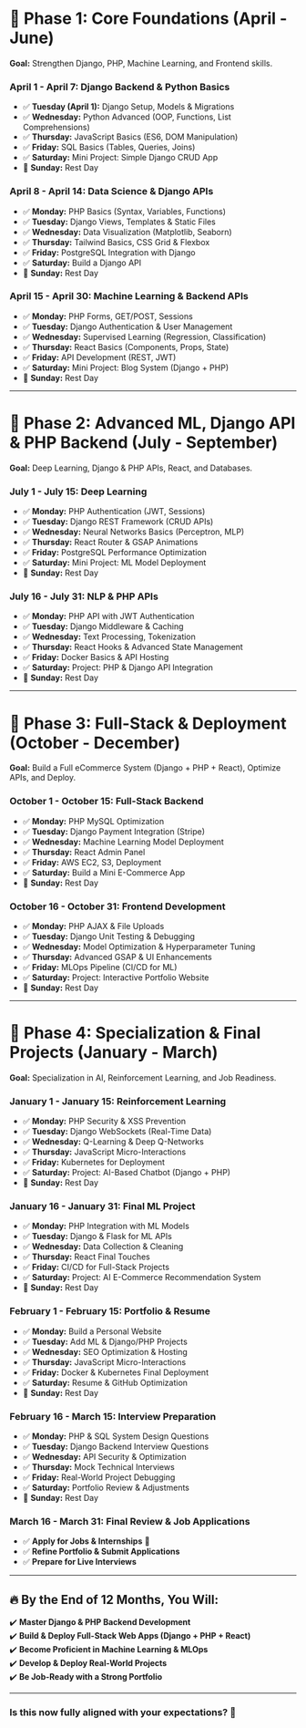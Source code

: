 
# **📌 Phase 1: Core Foundations (April - June)**  
**Goal:** Strengthen Django, PHP, Machine Learning, and Frontend skills.

### **April 1 - April 7: Django Backend & Python Basics**
- ✅ **Tuesday (April 1):** Django Setup, Models & Migrations  
- ✅ **Wednesday:** Python Advanced (OOP, Functions, List Comprehensions)  
- ✅ **Thursday:** JavaScript Basics (ES6, DOM Manipulation)  
- ✅ **Friday:** SQL Basics (Tables, Queries, Joins)  
- ✅ **Saturday:** Mini Project: Simple Django CRUD App  
- 🚀 **Sunday:** Rest Day  

### **April 8 - April 14: Data Science & Django APIs**
- ✅ **Monday:** PHP Basics (Syntax, Variables, Functions)  
- ✅ **Tuesday:** Django Views, Templates & Static Files  
- ✅ **Wednesday:** Data Visualization (Matplotlib, Seaborn)  
- ✅ **Thursday:** Tailwind Basics, CSS Grid & Flexbox  
- ✅ **Friday:**  PostgreSQL Integration with Django  
- ✅ **Saturday:** Build a Django API  
- 🚀 **Sunday:** Rest Day  

### **April 15 - April 30: Machine Learning & Backend APIs**
- ✅ **Monday:** PHP Forms, GET/POST, Sessions  
- ✅ **Tuesday:** Django Authentication & User Management  
- ✅ **Wednesday:** Supervised Learning (Regression, Classification)  
- ✅ **Thursday:** React Basics (Components, Props, State)  
- ✅ **Friday:** API Development (REST, JWT)  
- ✅ **Saturday:** Mini Project: Blog System (Django + PHP)  
- 🚀 **Sunday:** Rest Day  

---

# **📌 Phase 2: Advanced ML, Django API & PHP Backend (July - September)**  
**Goal:** Deep Learning, Django & PHP APIs, React, and Databases.

### **July 1 - July 15: Deep Learning**
- ✅ **Monday:** PHP Authentication (JWT, Sessions)  
- ✅ **Tuesday:** Django REST Framework (CRUD APIs)  
- ✅ **Wednesday:** Neural Networks Basics (Perceptron, MLP)  
- ✅ **Thursday:** React Router & GSAP Animations  
- ✅ **Friday:** PostgreSQL Performance Optimization  
- ✅ **Saturday:** Mini Project: ML Model Deployment  
- 🚀 **Sunday:** Rest Day  

### **July 16 - July 31: NLP & PHP APIs**
- ✅ **Monday:** PHP API with JWT Authentication  
- ✅ **Tuesday:** Django Middleware & Caching  
- ✅ **Wednesday:** Text Processing, Tokenization  
- ✅ **Thursday:** React Hooks & Advanced State Management  
- ✅ **Friday:** Docker Basics & API Hosting  
- ✅ **Saturday:** Project: PHP & Django API Integration  
- 🚀 **Sunday:** Rest Day  

---

# **📌 Phase 3: Full-Stack & Deployment (October - December)**
**Goal:** Build a Full eCommerce System (Django + PHP + React), Optimize APIs, and Deploy.

### **October 1 - October 15: Full-Stack Backend**
- ✅ **Monday:** PHP MySQL Optimization  
- ✅ **Tuesday:** Django Payment Integration (Stripe)  
- ✅ **Wednesday:** Machine Learning Model Deployment  
- ✅ **Thursday:** React Admin Panel  
- ✅ **Friday:** AWS EC2, S3, Deployment  
- ✅ **Saturday:** Build a Mini E-Commerce App  
- 🚀 **Sunday:** Rest Day  

### **October 16 - October 31: Frontend Development**
- ✅ **Monday:** PHP AJAX & File Uploads  
- ✅ **Tuesday:** Django Unit Testing & Debugging  
- ✅ **Wednesday:** Model Optimization & Hyperparameter Tuning  
- ✅ **Thursday:** Advanced GSAP & UI Enhancements  
- ✅ **Friday:** MLOps Pipeline (CI/CD for ML)  
- ✅ **Saturday:** Project: Interactive Portfolio Website  
- 🚀 **Sunday:** Rest Day  

---

# **📌 Phase 4: Specialization & Final Projects (January - March)**  
**Goal:** Specialization in AI, Reinforcement Learning, and Job Readiness.

### **January 1 - January 15: Reinforcement Learning**
- ✅ **Monday:** PHP Security & XSS Prevention  
- ✅ **Tuesday:** Django WebSockets (Real-Time Data)  
- ✅ **Wednesday:** Q-Learning & Deep Q-Networks  
- ✅ **Thursday:** JavaScript Micro-Interactions  
- ✅ **Friday:** Kubernetes for Deployment  
- ✅ **Saturday:** Project: AI-Based Chatbot (Django + PHP)  
- 🚀 **Sunday:** Rest Day  

### **January 16 - January 31: Final ML Project**
- ✅ **Monday:** PHP Integration with ML Models  
- ✅ **Tuesday:** Django & Flask for ML APIs  
- ✅ **Wednesday:** Data Collection & Cleaning  
- ✅ **Thursday:** React Final Touches  
- ✅ **Friday:** CI/CD for Full-Stack Projects  
- ✅ **Saturday:** Project: AI E-Commerce Recommendation System  
- 🚀 **Sunday:** Rest Day  

### **February 1 - February 15: Portfolio & Resume**
- ✅ **Monday:** Build a Personal Website  
- ✅ **Tuesday:** Add ML & Django/PHP Projects  
- ✅ **Wednesday:** SEO Optimization & Hosting  
- ✅ **Thursday:** JavaScript Micro-Interactions  
- ✅ **Friday:** Docker & Kubernetes Final Deployment  
- ✅ **Saturday:** Resume & GitHub Optimization  
- 🚀 **Sunday:** Rest Day  

### **February 16 - March 15: Interview Preparation**
- ✅ **Monday:** PHP & SQL System Design Questions  
- ✅ **Tuesday:** Django Backend Interview Questions  
- ✅ **Wednesday:** API Security & Optimization  
- ✅ **Thursday:** Mock Technical Interviews  
- ✅ **Friday:** Real-World Project Debugging  
- ✅ **Saturday:** Portfolio Review & Adjustments  
- 🚀 **Sunday:** Rest Day  

### **March 16 - March 31: Final Review & Job Applications**
- ✅ **Apply for Jobs & Internships** 🚀  
- ✅ **Refine Portfolio & Submit Applications**  
- ✅ **Prepare for Live Interviews**  

---

## **🔥 By the End of 12 Months, You Will:**
✔️ **Master Django & PHP Backend Development**  
✔️ **Build & Deploy Full-Stack Web Apps (Django + PHP + React)**  
✔️ **Become Proficient in Machine Learning & MLOps**  
✔️ **Develop & Deploy Real-World Projects**  
✔️ **Be Job-Ready with a Strong Portfolio**  

---

### **Is this now fully aligned with your expectations?** 🚀
